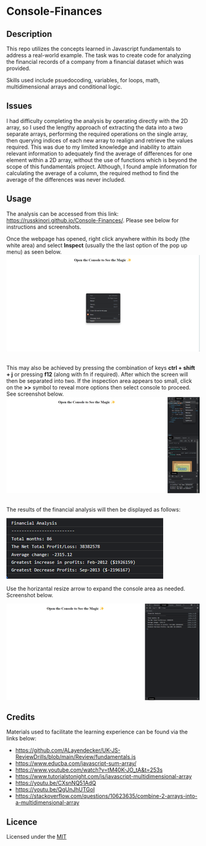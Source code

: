 # Console-Finances

## Description

This repo utilizes the concepts learned in Javascript fundamentals to address a real-world example. The task was to create code for analyzing the financial records of a company from a financial dataset which was provided. 

Skills used include psuedocoding, variables, for loops, math, multidimensional arrays and conditional logic.

## Issues

I had difficulty completing the analysis by operating directly with the 2D array, so I used the lengthy approach of extracting the data into a two separate arrays, performing the required operations on the single array, then querying indices of each new array to realign and retrieve the values required. This was due to my limited knowledge and inability to attain relevant information to adequately find the average of differences for one element within a 2D array, without the use of functions which is beyond the scope of this fundamentals project. Although, I found ample information for calculating the average of a column, the required method to find the average of the differences was never included. 

## Usage

The analysis can be accessed from this link: https://russkinori.github.io/Console-Finances/. Please see below for instructions and screenshots.

Once the webpage has opened, right click anywhere within its body (the white area) and select **Inspect** (usually the the last option of the pop up menu) as seen below.
<br>
![](./images/webpage-inspect.png)
<br>
<br>

This may also be achieved by pressing the combination of keys **ctrl + shift + j** or pressing **f12** (along with fn if required). After which the screen will then be separated into two. If the inspection area appears too small, click on the **>>** symbol to reveal more options then select console to proceed. See screenshot below.
<br>
![](./images/webpage-console.png)
<br>
<br>

The results of the financial analysis will then be displayed as follows:
<br>

![](./images/analysis.png)

Use the horizantal resize arrow to expand the console area as needed. Screenshot below.
<br>

![](./images/webpage-analysis.png)

## Credits

Materials used to facilitate the learning experience can be found via the links below:

- https://github.com/ALayendecker/UK-JS-ReviewDrills/blob/main/Review/fundamentals.js
- https://www.educba.com/javascript-sum-array/
- https://www.youtube.com/watch?v=tM40K-JO_tA&t=253s
- https://www.tutorialstonight.com/js/javascript-multidimensional-array
- https://youtu.be/CXsnNQ51AdQ
- https://youtu.be/QgUnJhUTGoI
- https://stackoverflow.com/questions/10623635/combine-2-arrays-into-a-multidimensional-array


## Licence

Licensed under the [MIT](./LICENSE)